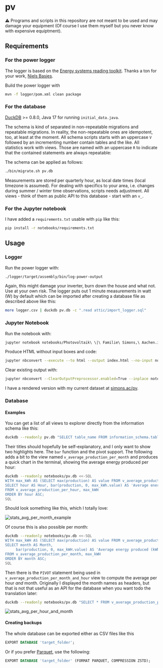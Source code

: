 # pv

⚠️ Programs and scripts in this repository are not meant to be used and may damage your equipment (Of course I use them myself but you never know with expensive equiptment).

## Requirements

### For the power logger

The logger is based on the [Energy systems reading toolkit](https://energy.basjes.nl). Thanks a ton for your work, [Niels Basjes](https://mastodon.basjes.nl/@niels). 

Build the power logger with

```bash
mvn -f logger/pom.xml clean package
```

### For the database

[DuckDB](https://duckdb.org) >= 0.8.0, Java 17 for running `initial_data.java`.

The schema is kind of separated in non-repeatable migrations and repeatable migrations. 
In reality, the non-repeatable ones are idempotent, too, at least at the moment. 
All schema scripts starts with an uppercase `V` followed by an incrementing number contain tables and the like.
All statistics work with views. Those are named with an uppercase `R` to indicate that the contained statements are always repeatable:

The schema can be applied as follows:

```bash
./bin/migrate.sh pv.db
```

Measurements are stored per quarterly hour, as local date times (local timezone is assumed). 
For dealing with specifics to your area, i.e. changes during summer / winter time observations, scripts needs adjustment.
All views - think of them as public API to this database - start with an `v_`.

### For the Jupyter notebook

I have added a `requirements.txt` usable with `pip` like this:

```bash
pip install -r notebooks/requirements.txt
```

## Usage

### Logger

Run the power logger with:

```bash
./logger/target/assembly/bin/log-power-output
```

Again, this might damage your inverter, burn down the house and what not. Use at your own risk. The logger puts out 1 minute measurements in watt (W) by default which can be imported after creating a database file as described above like this:

```bash
more logger.csv | duckdb pv.db -c ".read attic/import_logger.sql"
```

### Jupyter Notebook

Run the notebook with:

```bash
jupyter notebook notebooks/Photovoltaik\ \|\ Familie\ Simons,\ Aachen.ipynb
```

Produce HTML without input boxes and code:

```bash
jupyter nbconvert --execute --to html --output index.html --no-input notebooks/Photovoltaik\ \|\ Familie\ Simons,\ Aachen.ipynb
```

Clear existing output with:

```bash
jupyter nbconvert --ClearOutputPreprocessor.enabled=True --inplace notebooks/Photovoltaik\ \|\ Familie\ Simons,\ Aachen.ipynb
```

I have a rendered version with my current dataset at [simons.ac/pv](http://simons.ac/pv).

### Database

#### Examples

You can get a list of all views to explorer directly from the information schema like this:

```bash
duckdb --readonly pv.db "SELECT table_name FROM information_schema.tables WHERE table_type = 'VIEW' ORDER BY table_name ASC"
```

Their titles should hopefully be self-explanatory, and I only want to show two highlights here. 
The `bar` function and the pivot support. The following adds a bit to the view named `v_average_production_per_month` and produces a quick chart in the terminal, showing the average energy produced per hour:

```bash
duckdb --readonly notebooks/pv.db <<-SQL
WITH max_kWh AS (SELECT max(production) AS value FROM v_average_production_per_hour)
SELECT hour AS Hour, bar(production, 0, max_kWh.value) AS 'Average energy produced (kWh)'
FROM v_average_production_per_hour, max_kWH
ORDER BY hour ASC;
SQL
```

Should look something like this, which I totally love:

![stats_avg_per_month_example](media/stats_avg_per_hour.png)

Of course this is also possible per month:

```bash
duckdb --readonly notebooks/pv.db <<-SQL
WITH max_kWH AS (SELECT max(production) AS value FROM v_average_production_per_month)
SELECT month AS Month, 
     bar(production, 0, max_kWH.value) AS 'Average energy produced (kWh)'
FROM v_average_production_per_month, max_kWH
ORDER BY month ASC;
SQL
```

Then there is the `PIVOT` statement being used in `v_average_production_per_month_and_hour` view to compute the average per
hour _and_ month. Originally I displayed the month names as headers, but that is not that useful as an API for the database when you want todo the translation later:

```bash
duckdb --readonly notebooks/pv.db "SELECT * FROM v_average_production_per_month_and_hour"
```
![stats_avg_per_hour_and_month](media/stats_avg_per_hour_and_month.png)

#### Creating backups

The whole database can be exported either as CSV files like this

```sql
EXPORT DATABASE 'target_folder';
```

Or if you prefer [Parquet](https://parquet.apache.org), use the following:

```sql
EXPORT DATABASE 'target_folder' (FORMAT PARQUET, COMPRESSION ZSTD);
```
